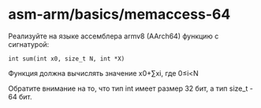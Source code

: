 # asm-arm/basics/memaccess-64

Реализуйте на языке ассемблера armv8 (AArch64) функцию с сигнатурой:

```
int sum(int x0, size_t N, int *X)
```

Функция должна вычислять значение x0+∑xi, где 0≤i<N

Обратите внимание на то, что тип int имеет размер 32 бит, а тип size_t - 64 бит.
